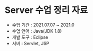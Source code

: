 # Server 수업 정리 자료
- 수업 기간 : 2021.07.07 ~ 2021.0
- 수업 언어 : Java(JDK 1.8)
- 개발 도구 : Eclipse
- 서버 : Servlet, JSP 
